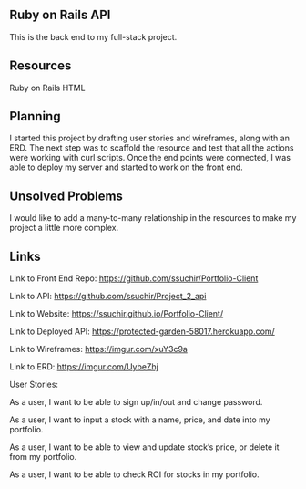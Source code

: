 ## Ruby on Rails API

This is the back end to my full-stack project.

## Resources
Ruby on Rails HTML 

## Planning
I started this project by drafting user stories and wireframes, along with an ERD. The next step was to scaffold the resource and test that all the actions were working with curl scripts. Once the end points were connected, I was able to deploy my server and started to work on the front end. 

## Unsolved Problems
I would like to add a many-to-many relationship in the resources to make my project a little more complex. 

## Links

Link to Front End Repo: https://github.com/ssuchir/Portfolio-Client

Link to API: https://github.com/ssuchir/Project_2_api

Link to Website: https://ssuchir.github.io/Portfolio-Client/

Link to Deployed API: https://protected-garden-58017.herokuapp.com/

Link to Wireframes: https://imgur.com/xuY3c9a

Link to ERD: https://imgur.com/UybeZhj


  User Stories:
  
  As a user, I want to be able to sign up/in/out and change password. 
  
  As a user, I want to input a stock with a name, price, and date into my portfolio.
  
  As a user, I want to be able to view and update stock’s price, or delete it from my portfolio.
  
  As a user, I want to be able to check ROI for stocks in my portfolio.

